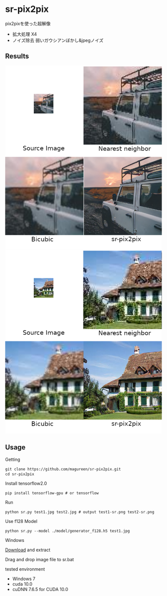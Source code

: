 # sr-pix2pix
pix2pixを使った超解像
- 拡大処理 X4
- ノイズ除去 弱いガウシアンぼかし&jpegノイズ

## Results
![demo1](https://raw.githubusercontent.com/magureen/sr-pix2pix/master/img/demo1.png)
![demo2](https://raw.githubusercontent.com/magureen/sr-pix2pix/master/img/demo2.png)

## Usage
Getting
```
git clone https://github.com/magureen/sr-pix2pix.git
cd sr-pix2pix
```
Install tensorflow2.0
```
pip install tensorflow-gpu # or tensorflow
```
Run
```
python sr.py test1.jpg test2.jpg # output test1-sr.png test2-sr.png
```

Use f128 Model
```
python sr.py --model ./model/generator_f128.h5 test1.jpg
```

Windows

[Download](https://) and extract

Drag and drop image file to sr.bat

tested environment
- Windows 7
- cuda 10.0
- cuDNN 7.6.5 for CUDA 10.0
